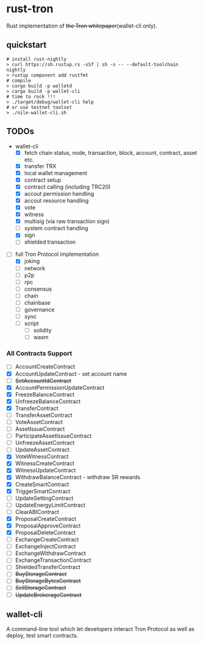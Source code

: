 # rust-tron

Rust implementation of ~~the Tron whitepaper~~(wallet-cli only).

## quickstart

```console
# install rust-nightly
> curl https://sh.rustup.rs -sSf | sh -s -- --default-toolchain nightly
> rustup component add rustfmt
# compile
> cargo build -p walletd
> cargo build -p wallet-cli
# time to rock !!!
> ./target/debug/wallet-cli help
# or use testnet toolset
> ./nile-wallet-cli.sh
```

## TODOs

- wallet-cli
  - [x] fetch chain status, node, transaction, block, account, contract, asset etc.
  - [x] transfer TRX
  - [x] local wallet management
  - [x] contract setup
  - [x] contract calling (including TRC20)
  - [x] accout permission handling
  - [x] accout resource handling
  - [x] vote
  - [x] witness
  - [x] multisig (via raw transaction sign)
  - [ ] system contract handling
  - [x] sign
  - [ ] shielded transaction
- [ ] full Tron Protocol implementation
  - [x] joking
  - [ ] network
  - [ ] p2p
  - [ ] rpc
  - [ ] consensus
  - [ ] chain
  - [ ] chainbase
  - [ ] governance
  - [ ] sync
  - [ ] script
    - [ ] solidity
    - [ ] wasm

### All Contracts Support

- [ ] AccountCreateContract
- [x] AccountUpdateContract - set account name
- [ ] ~~SetAccountIdContract~~
- [x] AccountPermissionUpdateContract
- [x] FreezeBalanceContract
- [x] UnfreezeBalanceContract
- [x] TransferContract
- [ ] TransferAssetContract
- [ ] VoteAssetContract
- [ ] AssetIssueContract
- [ ] ParticipateAssetIssueContract
- [ ] UnfreezeAssetContract
- [ ] UpdateAssetContract
- [x] VoteWitnessContract
- [x] WitnessCreateContract
- [x] WitnessUpdateContract
- [x] WithdrawBalanceContract - withdraw SR rewards
- [x] CreateSmartContract
- [x] TriggerSmartContract
- [ ] UpdateSettingContract
- [ ] UpdateEnergyLimitContract
- [ ] ClearABIContract
- [x] ProposalCreateContract
- [x] ProposalApproveContract
- [x] ProposalDeleteContract
- [ ] ExchangeCreateContract
- [ ] ExchangeInjectContract
- [ ] ExchangeWithdrawContract
- [ ] ExchangeTransactionContract
- [ ] ShieldedTransferContract
- [ ] ~~BuyStorageContract~~
- [ ] ~~BuyStorageBytesContract~~
- [ ] ~~SellStorageContract~~
- [ ] ~~UpdateBrokerageContract~~

## wallet-cli

A command-line tool which let developers interact Tron Protocol as well as deploy, test smart contracts.
